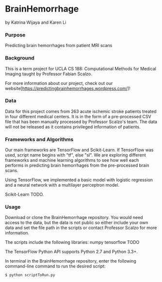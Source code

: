# BrainHemorrhage
by Katrina Wijaya and Karen Li

### Purpose
Predicting brain hemorrhages from patient MRI scans

### Background
This is a term project for UCLA CS 188: Computational Methods for Medical Imaging taught by Professor Fabian Scalzo.

For more information about our project, check out our website[https://predictingbrainhemorrhages.wordpress.com/]!

### Data
Data for this project comes from 263 acute ischemic stroke patients treated in four different medical centers. It is in the form of a pre-processed CSV file that has been manually processed by Professor Scalzo's team. The data will not be released as it contains privileged information of patients.

### Frameworks and Algorithms
Our main frameworks are TensorFlow and Scikit-Learn. If TensorFlow was used, script name begins with "tf", else "sl". We are exploring different frameworks and machine learning algorithms to see how well each performs in predicting brain hemorrhages from the pre-processed brain scans.

Using TensorFlow, we implemented a basic model with logistic regression and a neural network with a multilayer perceptron model.

Scikit-Learn TODO.

### Usage
Download or clone the BrainHemorrhage repository. You would need access to the data, but the data is not public so either include your own data and set the file path in the scripts or contact Professor Scalzo for more information.

The scripts include the following libraries:
numpy
tensorflow
TODO

The TensorFlow Python API supports Python 2.7 and Python 3.3+.

In terminal in the BrainHemorrhage repository, enter the following command-line command to run the desired script:

```$ python scriptToRun.py```
